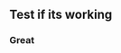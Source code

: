 <!--- All code change PRs should relate to an issue, reference it here; see example below -->
<!--- Closes: #123 -->

## Test if its working

### Great